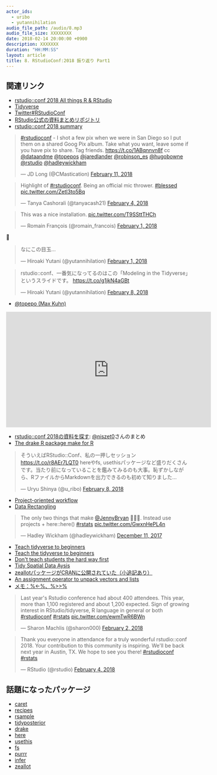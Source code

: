 ```yaml
---
actor_ids:
  - uribo
  - yutannihilation
audio_file_path: /audio/8.mp3
audio_file_size: XXXXXXXX
date: 2018-02-14 20:00:00 +0900
description: XXXXXXX
duration: "HH:MM:SS"
layout: article
title: 8. RStudioConf:2018 振り返り Part1
---
```


## 関連リンク

- [rstudio::conf 2018 All things R & RStudio](https://www.rstudio.com/conference/)
- [Tidyverse](https://www.tidyverse.org)
- [Twitter#RStudioConf](https://twitter.com/hashtag/RStudioConf?src=hash)
- [RStudio公式の資料まとめリポジトリ](https://github.com/rstudio/rstudio-conf/tree/master/2018)
- [rstudio::conf 2018 summary](https://paulvanderlaken.com/2018/02/08/rstudioconf-2018-summary/)

<blockquote class="twitter-tweet" data-lang="en"><p lang="en" dir="ltr"><a href="https://twitter.com/hashtag/rstudioconf?src=hash&amp;ref_src=twsrc%5Etfw">#rstudioconf</a> - I shot a few pix when we were in San Diego so I put them on a shared Goog Pix album. Take what you want, leave some if you have pix to share. Tag friends. <a href="https://t.co/1ABqnnvn8f">https://t.co/1ABqnnvn8f</a> cc <a href="https://twitter.com/dataandme?ref_src=twsrc%5Etfw">@dataandme</a> <a href="https://twitter.com/topepos?ref_src=twsrc%5Etfw">@topepos</a> <a href="https://twitter.com/jaredlander?ref_src=twsrc%5Etfw">@jaredlander</a> <a href="https://twitter.com/robinson_es?ref_src=twsrc%5Etfw">@robinson_es</a> <a href="https://twitter.com/hugobowne?ref_src=twsrc%5Etfw">@hugobowne</a> <a href="https://twitter.com/rstudio?ref_src=twsrc%5Etfw">@rstudio</a> <a href="https://twitter.com/hadleywickham?ref_src=twsrc%5Etfw">@hadleywickham</a></p>&mdash; JD Long (@CMastication) <a href="https://twitter.com/CMastication/status/962799853372833796?ref_src=twsrc%5Etfw">February 11, 2018</a></blockquote> <script async src="https://platform.twitter.com/widgets.js" charset="utf-8"></script>


<blockquote class="twitter-tweet" data-lang="en"><p lang="en" dir="ltr">Highlight of <a href="https://twitter.com/hashtag/rstudioconf?src=hash&amp;ref_src=twsrc%5Etfw">#rstudioconf</a>. Being an official mic thrower. <a href="https://twitter.com/hashtag/blessed?src=hash&amp;ref_src=twsrc%5Etfw">#blessed</a> <a href="https://t.co/ZetI3to5Bq">pic.twitter.com/ZetI3to5Bq</a></p>&mdash; Tanya Cashorali (@tanyacash21) <a href="https://twitter.com/tanyacash21/status/959980622474240005?ref_src=twsrc%5Etfw">February 4, 2018</a></blockquote> <script async src="https://platform.twitter.com/widgets.js" charset="utf-8"></script>

<blockquote class="twitter-tweet" data-lang="en"><p lang="en" dir="ltr">This was a nice installation. <a href="https://t.co/T9SSttTHCh">pic.twitter.com/T9SSttTHCh</a></p>&mdash; Romain François (@romain_francois) <a href="https://twitter.com/romain_francois/status/959179646154625024?ref_src=twsrc%5Etfw">February 1, 2018</a></blockquote> <script async src="https://platform.twitter.com/widgets.js" charset="utf-8"></script>

👀

<blockquote class="twitter-tweet" data-lang="en"><p lang="ja" dir="ltr">なにこの目玉...</p>&mdash; Hiroaki Yutani (@yutannihilation) <a href="https://twitter.com/yutannihilation/status/959193497843646464?ref_src=twsrc%5Etfw">February 1, 2018</a></blockquote> <script async src="https://platform.twitter.com/widgets.js" charset="utf-8"></script>


<blockquote class="twitter-tweet" data-lang="en"><p lang="ja" dir="ltr">rstudio::conf、一番気になってるのはこの「Modeling in the Tidyverse」というスライドです。 <a href="https://t.co/g1jkN4aGBt">https://t.co/g1jkN4aGBt</a></p>&mdash; Hiroaki Yutani (@yutannihilation) <a href="https://twitter.com/yutannihilation/status/961572930462261248?ref_src=twsrc%5Etfw">February 8, 2018</a></blockquote> <script async src="https://platform.twitter.com/widgets.js" charset="utf-8"></script>

- [@topepo (Max Kuhn)](https://github.com/topepo)

<iframe width="560" height="315" src="https://www.youtube.com/embed/atiYXm7JZv0" frameborder="0" allow="autoplay; encrypted-media" allowfullscreen></iframe>

- [rstudio::conf 2018の資料を探す](http://niszet.hatenablog.com/entry/2018/02/04/000000): [@niszet0](https://twitter.com/niszet0)さんのまとめ
- [The drake R package make for R](https://github.com/krlmlr/drake-pitch)

<blockquote class="twitter-tweet" data-lang="en"><p lang="ja" dir="ltr">そういえばRStudio::Conf、私の一押しセッション <a href="https://t.co/r8AEr7LQT0">https://t.co/r8AEr7LQT0</a> hereやfs, usethisパッケージなど盛りだくさんです。当たり前になっていることを鑑みてみるのも大事。恥ずかしながら、RファイルからMarkdownを出力できるのも初めて知りました...</p>&mdash; Uryu Shinya (@u_ribo) <a href="https://twitter.com/u_ribo/status/961584187055591425?ref_src=twsrc%5Etfw">February 8, 2018</a></blockquote> <script async src="https://platform.twitter.com/widgets.js" charset="utf-8"></script>

- [Project-oriented workflow](https://www.tidyverse.org/articles/2017/12/workflow-vs-script/)
- [Data Rectangling ](https://speakerdeck.com/jennybc/data-rectangling-1)

<blockquote class="twitter-tweet" data-lang="en"><p lang="en" dir="ltr">The only two things that make <a href="https://twitter.com/JennyBryan?ref_src=twsrc%5Etfw">@JennyBryan</a> 😤😠🤯. Instead use projects + here::here() <a href="https://twitter.com/hashtag/rstats?src=hash&amp;ref_src=twsrc%5Etfw">#rstats</a> <a href="https://t.co/GwxnHePL4n">pic.twitter.com/GwxnHePL4n</a></p>&mdash; Hadley Wickham (@hadleywickham) <a href="https://twitter.com/hadleywickham/status/940021008764846080?ref_src=twsrc%5Etfw">December 11, 2017</a></blockquote> <script async src="https://platform.twitter.com/widgets.js" charset="utf-8"></script>

- [Teach tidyverse to beginners](https://github.com/rstudio/rstudio-conf/blob/master/2018/TeachTidyverse-DavidRobinson/TeachTidyverse-DavidRobinson.pdf)
- [Teach the tidyverse to beginners](http://varianceexplained.org/r/teach-tidyverse/)
- [Don't teach students the hard way first](http://varianceexplained.org/r/teach-hard-way/)
 - [Tidy Spatial Data Aysis](https://edzer.github.io/rstudio_conf/#1)
- [zeallotパッケージがCRANに公開されていた（小追記あり）](http://niszet.hatenablog.com/entry/2018/02/03/195532)
- [An assignment operator to unpack vectors and lists](https://github.com/nteetor/presentations/tree/master/rstudio-conf-2018#readme)
- [メモ：%<-%、%>>%](http://notchained.hatenablog.com/entry/2017/08/07/213429)


<blockquote class="twitter-tweet" data-lang="en"><p lang="en" dir="ltr">Last year&#39;s Rstudio conference had about 400 attendees. This year, more than 1,100 registered and about 1,200 expected. Sign of growing interest in RStudio/tidyverse, R language in general or both <a href="https://twitter.com/hashtag/rstudioconf?src=hash&amp;ref_src=twsrc%5Etfw">#rstudioconf</a> <a href="https://twitter.com/hashtag/rstats?src=hash&amp;ref_src=twsrc%5Etfw">#rstats</a> <a href="https://t.co/ewmTwR6BWn">pic.twitter.com/ewmTwR6BWn</a></p>&mdash; Sharon Machlis (@sharon000) <a href="https://twitter.com/sharon000/status/959474531566931968?ref_src=twsrc%5Etfw">February 2, 2018</a></blockquote> <script async src="https://platform.twitter.com/widgets.js" charset="utf-8"></script>


<blockquote class="twitter-tweet" data-lang="en"><p lang="en" dir="ltr">Thank you everyone in attendance for a truly wonderful rstudio::conf 2018. Your contribution to this community is inspiring. We&#39;ll be back next year in Austin, TX. We hope to see you there! <a href="https://twitter.com/hashtag/rstudioconf?src=hash&amp;ref_src=twsrc%5Etfw">#rstudioconf</a> <a href="https://twitter.com/hashtag/rstats?src=hash&amp;ref_src=twsrc%5Etfw">#rstats</a></p>&mdash; RStudio (@rstudio) <a href="https://twitter.com/rstudio/status/959974228635209729?ref_src=twsrc%5Etfw">February 4, 2018</a></blockquote> <script async src="https://platform.twitter.com/widgets.js" charset="utf-8"></script>


## 話題になったパッケージ

- [caret](https://github.com/topepo/caret)
- [recipes](https://github.com/topepo/recipes)
- [rsample](https://github.com/topepo/rsample)
- [tidyposterior](https://github.com/topepo/tidyposterior)
- [drake](https://github.com/ropensci/drake)
- [here](https://krlmlr.github.io/here/)
- [usethis](https://github.com/r-lib/usethis)
- [fs](http://fs.r-lib.org)
- [purrr](http://purrr.tidyverse.org)
- [infer](https://github.com/andrewpbray/infer)
- [zeallot](https://github.com/nteetor/zeallot)
